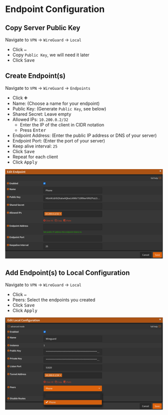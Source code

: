 # Endpoint Configuration

## Copy Server Public Key

Navigate to `VPN` -> `WireGuard` -> `Local`

- Click <kbd>✏️</kbd>
- Copy `Public Key`, we will need it later
- Click <kbd>Save</kbd>

## Create Endpoint(s)

Navigate to `VPN` -> `WireGuard` -> `Endpoints`

- Click <kbd>➕</kbd>
- Name: (Choose a name for your endpoint)
- Public Key: (Generate `Public Key`, see below)
- Shared Secret: Leave empty
- Allowed IPs: `10.200.0.2/32`
  - Enter the IP of the client in CIDR notation
  - Press <kbd>Enter</kbd>
- Endpoint Address: (Enter the public IP address or DNS of your server)
- Endpoint Port: (Enter the port of your server)
- Keep alive interval: `25`
- Click <kbd>Save</kbd>
- Repeat for each client
- Click <kbd>Apply</kbd>

![wireguard-endpoint](img/wireguard-endpoint.png)

## Add Endpoint(s) to Local Configuration

Navigate to `VPN` -> `WireGuard` -> `Local`

- Click <kbd>✏️</kbd>
- Peers: Select the endpoints you created
- Click <kbd>Save</kbd>
- Click <kbd>Apply</kbd>

![wireguard-peers-select](img/wireguard-peers-select.png)
